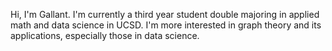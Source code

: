 Hi, I'm Gallant. I'm currently a third year student double majoring in applied math and data science in UCSD. I'm more interested in graph theory and its applications, especially those in data science.

